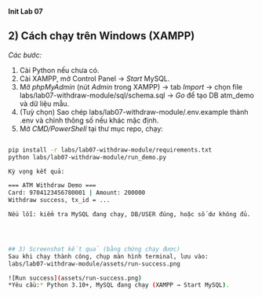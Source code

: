 **Init Lab 07**


## 2) Cách chạy trên Windows (XAMPP)

*Các bước:*
1. Cài Python nếu chưa có.
2. Cài XAMPP, mở Control Panel → *Start* MySQL.
3. Mở *phpMyAdmin* (nút *Admin* trong XAMPP) → tab *Import* → chọn file labs/lab07-withdraw-module/sql/schema.sql → *Go* để tạo DB atm_demo và dữ liệu mẫu.
4. (Tuỳ chọn) Sao chép labs/lab07-withdraw-module/.env.example thành .env và chỉnh thông số nếu khác mặc định.
5. Mở *CMD/PowerShell* tại thư mục repo, chạy:
```bash

pip install -r labs/lab07-withdraw-module/requirements.txt
python labs/lab07-withdraw-module/run_demo.py

Kỳ vọng kết quả:

=== ATM Withdraw Demo ===
Card: 9704123456780001 | Amount: 200000
Withdraw success, tx_id = ...

Nếu lỗi: kiểm tra MySQL đang chạy, DB/USER đúng, hoặc số dư không đủ.




## 3) Screenshot kết quả (bằng chứng chạy được)
Sau khi chạy thành công, chụp màn hình terminal, lưu vào:
labs/lab07-withdraw-module/assets/run-success.png

![Run success](assets/run-success.png)
*Yêu cầu:* Python 3.10+, MySQL đang chạy (XAMPP → Start MySQL).


